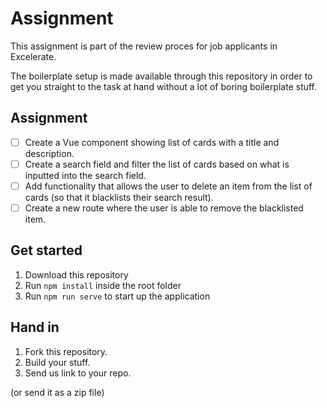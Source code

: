 # Assignment
This assignment is part of the review proces for job applicants in Excelerate.

The boilerplate setup is made available through this repository in order to get you straight to the task at hand without a lot of boring boilerplate stuff.

## Assignment
- [ ] Create a Vue component showing list of cards with a title and description.
- [ ] Create a search field and filter the list of cards based on what is inputted into the search field.
- [ ] Add functionality that allows the user to delete an item from the list of cards (so that it blacklists their search result).
- [ ] Create a new route where the user is able to remove the blacklisted item.

## Get started
1. Download this repository
2. Run `npm install` inside the root folder
3. Run `npm run serve` to start up the application

## Hand in
1. Fork this repository.
2. Build your stuff.
3. Send us link to your repo.

(or send it as a zip file)
